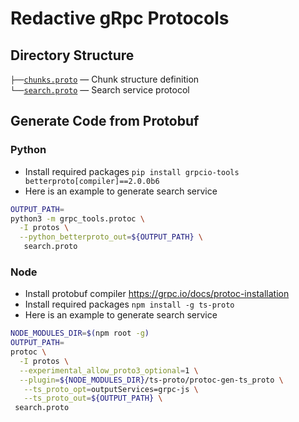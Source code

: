 # Redactive gRpc Protocols

## Directory Structure

`├──`[`chunks.proto`](chunks.proto) — Chunk structure definition<br>
`└──`[`search.proto`](search.proto) — Search service protocol<br>

## Generate Code from Protobuf

### Python

-   Install required packages `pip install grpcio-tools betterproto[compiler]==2.0.0b6`
-   Here is an example to generate search service

```bash
OUTPUT_PATH=
python3 -m grpc_tools.protoc \
  -I protos \
  --python_betterproto_out=${OUTPUT_PATH} \
   search.proto
```

### Node

-   Install protobuf compiler https://grpc.io/docs/protoc-installation
-   Install required packages `npm install -g ts-proto`
-   Here is an example to generate search service

```bash
NODE_MODULES_DIR=$(npm root -g)
OUTPUT_PATH=
protoc \
  -I protos \
  --experimental_allow_proto3_optional=1 \
  --plugin=${NODE_MODULES_DIR}/ts-proto/protoc-gen-ts_proto \
   --ts_proto_opt=outputServices=grpc-js \
   --ts_proto_out=${OUTPUT_PATH} \
 search.proto
```

